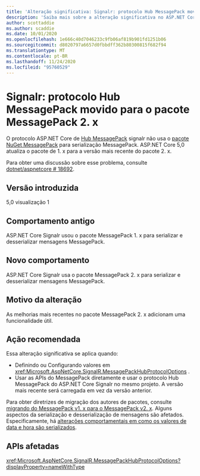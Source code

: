 ```yaml
---
title: 'Alteração significativa: Signalr: protocolo Hub MessagePack movido para o pacote MessagePack 2. x'
description: 'Saiba mais sobre a alteração significativa no ASP.NET Core o Signaler 5,0 intitulado: protocolo Hub MessagePack movido para o pacote MessagePack 2. x'
author: scottaddie
ms.author: scaddie
ms.date: 10/01/2020
ms.openlocfilehash: 1e666c40d7046233c9fb06af819b901fd1251b06
ms.sourcegitcommit: d8020797a6657d0fbbdff362b80300815f682f94
ms.translationtype: MT
ms.contentlocale: pt-BR
ms.lasthandoff: 11/24/2020
ms.locfileid: "95760529"
---
```

# <a name="signalr-messagepack-hub-protocol-moved-to-messagepack-2x-package"></a>Signalr: protocolo Hub MessagePack movido para o pacote MessagePack 2. x

O protocolo ASP.NET Core de [Hub MessagePack](/aspnet/core/signalr/messagepackhubprotocol) signalr não usa o [pacote NuGet MessagePack](https://www.nuget.org/packages/MessagePack) para serialização MessagePack. ASP.NET Core 5,0 atualiza o pacote de 1. x para a versão mais recente do pacote 2. x.

Para obter uma discussão sobre esse problema, consulte [dotnet/aspnetcore # 18692](https://github.com/dotnet/aspnetcore/issues/18692).

## <a name="version-introduced"></a>Versão introduzida

5,0 visualização 1

## <a name="old-behavior"></a>Comportamento antigo

ASP.NET Core Signalr usou o pacote MessagePack 1. x para serializar e desserializar mensagens MessagePack.

## <a name="new-behavior"></a>Novo comportamento

ASP.NET Core Signalr usa o pacote MessagePack 2. x para serializar e desserializar mensagens MessagePack.

## <a name="reason-for-change"></a>Motivo da alteração

As melhorias mais recentes no pacote MessagePack 2. x adicionam uma funcionalidade útil.

## <a name="recommended-action"></a>Ação recomendada

Essa alteração significativa se aplica quando:

* Definindo ou Configurando valores em <xref:Microsoft.AspNetCore.SignalR.MessagePackHubProtocolOptions> .
* Usar as APIs do MessagePack diretamente e usar o protocolo Hub MessagePack do ASP.NET Core Signalr no mesmo projeto. A versão mais recente será carregada em vez da versão anterior.

Para obter diretrizes de migração dos autores de pacotes, consulte [migrando do MessagePack v1. x para o MessagePack v2. x](https://github.com/neuecc/MessagePack-CSharp/blob/master/doc/migration.md). Alguns aspectos da serialização e desserialização de mensagens são afetados. Especificamente, há [alterações comportamentais em como os valores de data e hora são serializados](https://github.com/neuecc/MessagePack-CSharp/blob/master/doc/migration.md#behavioral-changes).

## <a name="affected-apis"></a>APIs afetadas

<xref:Microsoft.AspNetCore.SignalR.MessagePackHubProtocolOptions?displayProperty=nameWithType>

<!--

### Category

ASP.NET Core

### Affected APIs

`T:Microsoft.AspNetCore.SignalR.MessagePackHubProtocolOptions`

-->
